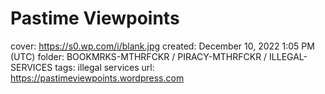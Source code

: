 # Pastime Viewpoints

cover: https://s0.wp.com/i/blank.jpg
created: December 10, 2022 1:05 PM (UTC)
folder: BOOKMRKS-MTHRFCKR / PIRACY-MTHRFCKR / ILLEGAL-SERVICES
tags: illegal services
url: https://pastimeviewpoints.wordpress.com